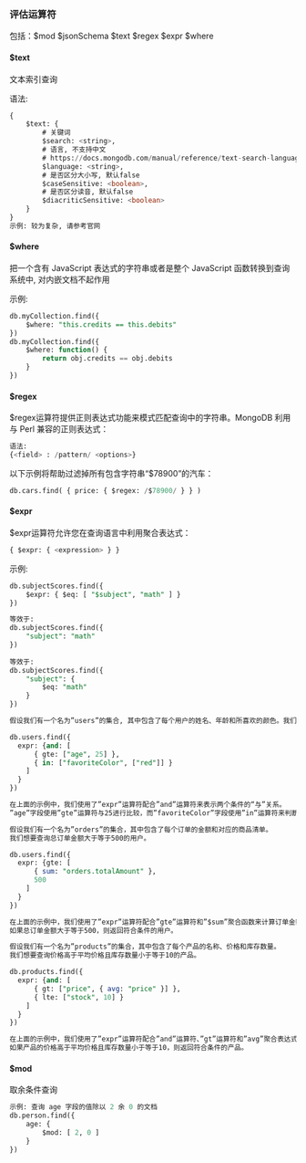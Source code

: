 ### 评估运算符

包括：$mod $jsonSchema $text $regex $expr $where

#### $text 

文本索引查询

语法:
```sql
{
    $text: {
        # 关键词
        $search: <string>,
        # 语言, 不支持中文
        # https://docs.mongodb.com/manual/reference/text-search-languages/#text-search-languages
        $language: <string>,
        # 是否区分大小写, 默认false
        $caseSensitive: <boolean>,
        # 是否区分读音, 默认false
        $diacriticSensitive: <boolean>
    }
}
示例: 较为复杂, 请参考官网
```

#### $where
把一个含有 JavaScript 表达式的字符串或者是整个 JavaScript 函数转换到查询系统中, 对内嵌文档不起作用

示例:
```sql
db.myCollection.find({
    $where: "this.credits == this.debits"
})
db.myCollection.find({
    $where: function() {
        return obj.credits == obj.debits
    }
})
```

#### $regex 

$regex运算符提供正则表达式功能来模式匹配查询中的字符串。MongoDB 利用与 Perl 兼容的正则表达式：

```sql
语法:
{<field> : /pattern/ <options>}
```

以下示例将帮助过滤掉所有包含字符串“$78900”的汽车：
```sql
db.cars.find( { price: { $regex: /$78900/ } } )
```

#### $expr 

$expr运算符允许您在查询语言中利用聚合表达式：
```sql
{ $expr: { <expression> } }
```

示例:
```sql
db.subjectScores.find({
    $expr: { $eq: [ "$subject", "math" ] }
})

等效于:
db.subjectScores.find({
    "subject": "math"
})
    
等效于:
db.subjectScores.find({
    "subject": {
        $eq: "math"
    }
})
```

```sql
假设我们有一个名为”users”的集合, 其中包含了每个用户的姓名、年龄和所喜欢的颜色。我们想要查询年龄大于等于25岁且喜欢红色的用户。

db.users.find({
  expr: {and: [
      { gte: ["age", 25] },
      { in: ["favoriteColor", ["red"]] }
    ]
  }
})

在上面的示例中，我们使用了”expr”运算符配合”and”运算符来表示两个条件的“与”关系。
”age”字段使用”gte”运算符与25进行比较，而”favoriteColor”字段使用”in”运算符来判断是否包含红色。
```

```sql
假设我们有一个名为”orders”的集合，其中包含了每个订单的金额和对应的商品清单。
我们想要查询总订单金额大于等于500的用户。

db.users.find({
  expr: {gte: [
      { sum: "orders.totalAmount" },
      500
    ]
  }
})

在上面的示例中，我们使用了”expr”运算符配合”gte”运算符和”$sum”聚合函数来计算订单金额的总和。
如果总订单金额大于等于500，则返回符合条件的用户。
```

```sql
假设我们有一个名为”products”的集合，其中包含了每个产品的名称、价格和库存数量。
我们想要查询价格高于平均价格且库存数量小于等于10的产品。

db.products.find({
  expr: {and: [
      { gt: ["price", { avg: "price" }] },
      { lte: ["stock", 10] }
    ]
  }
})

在上面的示例中，我们使用了”expr”运算符配合”and”运算符、”gt”运算符和”avg”聚合表达式来实现对价格和库存数量的复杂查询。
如果产品的价格高于平均价格且库存数量小于等于10，则返回符合条件的产品。
```

#### $mod

取余条件查询

```sql
示例: 查询 age 字段的值除以 2 余 0 的文档
db.person.find({
    age: {
        $mod: [ 2, 0 ]
    }
})
```
